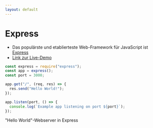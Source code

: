 ```yaml
---
layout: default
---
```


# Express <SubHeading text="Alternativen zu Java/Spring"/>

<div class="grid grid-cols-12 gap-6">
<div class="col-span-12">

- Das populärste und etablierteste Web-Framework für JavaScript ist [Express](https://expressjs.com/)
- [Link zur Live-Demo](https://expressjs.com/en/starter/hello-world.html)

</div>
<div class="col-span-12">

```js
const express = require("express");
const app = express();
const port = 3000;

app.get("/", (req, res) => {
  res.send("Hello World!");
});

app.listen(port, () => {
  console.log(`Example app listening on port ${port}`);
});
```

<Figcaption>"Hello World"-Webserver in Express</Figcaption>

</div>
</div>

<PageNumber/>
